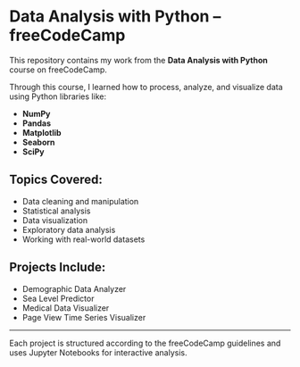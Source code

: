 # Data Analysis with Python – freeCodeCamp

This repository contains my work from the **Data Analysis with Python** course on freeCodeCamp.

Through this course, I learned how to process, analyze, and visualize data using Python libraries like:

- **NumPy**
- **Pandas**
- **Matplotlib**
- **Seaborn**
- **SciPy**

## Topics Covered:
- Data cleaning and manipulation
- Statistical analysis
- Data visualization
- Exploratory data analysis
- Working with real-world datasets

## Projects Include:
- Demographic Data Analyzer  
- Sea Level Predictor  
- Medical Data Visualizer  
- Page View Time Series Visualizer  

---

Each project is structured according to the freeCodeCamp guidelines and uses Jupyter Notebooks for interactive analysis.
